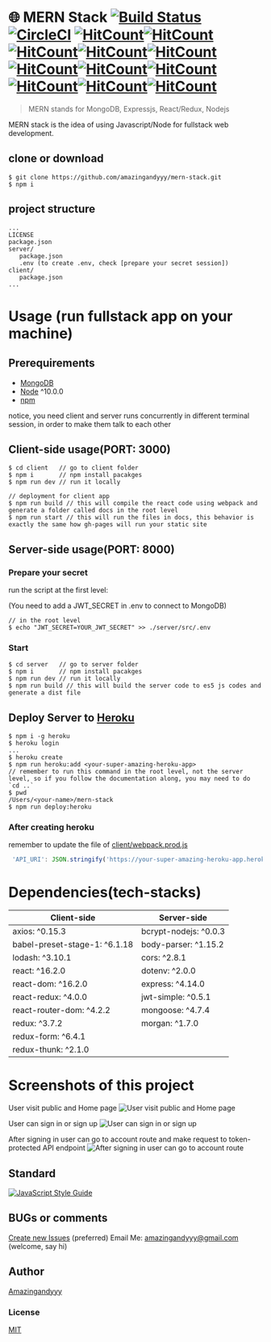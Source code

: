 # 🌐 MERN Stack [![Build Status](https://travis-ci.com/amazingandyyy/mern-stack.svg?branch=master)](https://travis-ci.com/amazingandyyy/mern-stack) [![CircleCI](https://circleci.com/gh/amazingandyyy/mern-stack/tree/master.svg?style=svg)](https://circleci.com/gh/amazingandyyy/mern-stack/tree/master) [![HitCount](http://hits.dwyl.io/amazingandyyy/badges.svg)](https://amazingandyyy.com)[![HitCount](http://hits.dwyl.io/amazingandyyy/badges.svg)](https://amazingandyyy.com)[![HitCount](http://hits.dwyl.io/amazingandyyy/badges.svg)](https://amazingandyyy.com)[![HitCount](http://hits.dwyl.io/amazingandyyy/badges.svg)](https://amazingandyyy.com)[![HitCount](http://hits.dwyl.io/amazingandyyy/badges.svg)](https://amazingandyyy.com)[![HitCount](http://hits.dwyl.io/amazingandyyy/badges.svg)](https://amazingandyyy.com)[![HitCount](http://hits.dwyl.io/amazingandyyy/badges.svg)](https://amazingandyyy.com)[![HitCount](http://hits.dwyl.io/amazingandyyy/badges.svg)](https://amazingandyyy.com)[![HitCount](http://hits.dwyl.io/amazingandyyy/badges.svg)](https://amazingandyyy.com)[![HitCount](http://hits.dwyl.io/amazingandyyy/badges.svg)](https://amazingandyyy.com)[![HitCount](http://hits.dwyl.io/amazingandyyy/badges.svg)](https://amazingandyyy.com)
> MERN stands for MongoDB, Expressjs, React/Redux, Nodejs

MERN stack is the idea of using Javascript/Node for fullstack web development.

## clone or download
```terminal
$ git clone https://github.com/amazingandyyy/mern-stack.git
$ npm i
```

## project structure
```terminal
...
LICENSE
package.json
server/
   package.json
   .env (to create .env, check [prepare your secret session])
client/
   package.json
...
```

# Usage (run fullstack app on your machine)

## Prerequirements
- [MongoDB](https://gist.github.com/nrollr/9f523ae17ecdbb50311980503409aeb3)
- [Node](https://nodejs.org/en/download/) ^10.0.0
- [npm](https://nodejs.org/en/download/package-manager/)

notice, you need client and server runs concurrently in different terminal session, in order to make them talk to each other

## Client-side usage(PORT: 3000)
```terminal
$ cd client   // go to client folder
$ npm i       // npm install pacakges
$ npm run dev // run it locally

// deployment for client app
$ npm run build // this will compile the react code using webpack and generate a folder called docs in the root level
$ npm run start // this will run the files in docs, this behavior is exactly the same how gh-pages will run your static site
```

## Server-side usage(PORT: 8000)

### Prepare your secret

run the script at the first level:

(You need to add a JWT_SECRET in .env to connect to MongoDB)

```terminal
// in the root level
$ echo "JWT_SECRET=YOUR_JWT_SECRET" >> ./server/src/.env
```

### Start

```terminal
$ cd server   // go to server folder
$ npm i       // npm install pacakges
$ npm run dev // run it locally
$ npm run build // this will build the server code to es5 js codes and generate a dist file
```

## Deploy Server to [Heroku](https://dashboard.heroku.com/)
```terminal
$ npm i -g heroku
$ heroku login
...
$ heroku create
$ npm run heroku:add <your-super-amazing-heroku-app>
// remember to run this command in the root level, not the server level, so if you follow the documentation along, you may need to do `cd ..`
$ pwd
/Users/<your-name>/mern-stack
$ npm run deploy:heroku
```

### After creating heroku

remember to update the file of [client/webpack.prod.js](https://github.com/amazingandyyy/mern-stack/blob/master/client/webpack.prod.js)
```javascript
 'API_URI': JSON.stringify('https://your-super-amazing-heroku-app.herokuapp.com')
```

# Dependencies(tech-stacks)
Client-side | Server-side
--- | ---
axios: ^0.15.3 | bcrypt-nodejs: ^0.0.3
babel-preset-stage-1: ^6.1.18|body-parser: ^1.15.2
lodash: ^3.10.1 | cors: ^2.8.1
react: ^16.2.0 | dotenv: ^2.0.0
react-dom: ^16.2.0 | express: ^4.14.0
react-redux: ^4.0.0 | jwt-simple: ^0.5.1
react-router-dom: ^4.2.2 | mongoose: ^4.7.4
redux: ^3.7.2 | morgan: ^1.7.0
redux-form: ^6.4.1 |
redux-thunk: ^2.1.0 |

# Screenshots of this project

User visit public and Home page
![User visit public and Home page](http://i.imgur.com/ORCGHHY.png)

User can sign in or sign up
![User can sign in or sign up](http://i.imgur.com/rrmbU5I.png)

After signing in user can go to account route and make request to token-protected API endpoint
![After signing in user can go to account route](http://i.imgur.com/FzLB51u.png)

## Standard

[![JavaScript Style Guide](https://cdn.rawgit.com/standard/standard/master/badge.svg)](https://github.com/standard/standard)

## BUGs or comments
[Create new Issues](https://github.com/amazingandyyy/mern-stack/issues) (preferred)
Email Me: amazingandyyy@gmail.com (welcome, say hi)

## Author
[Amazingandyyy](https://amazingandyyy.com)

### License
[MIT](https://github.com/amazingandyyy/eventbrite-api/blob/master/LICENSE)
